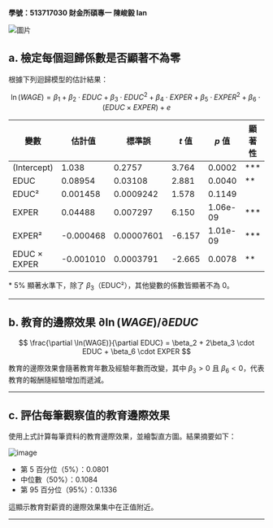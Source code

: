 ****學號：513717030 財金所碩專一 陳峻毅 Ian****


![圖片](https://github.com/user-attachments/assets/bece6810-2a6b-43da-b63c-2d52f2ba9f2b)

## a. 檢定每個迴歸係數是否顯著不為零

根據下列迴歸模型的估計結果：

$$
\ln(WAGE) = \beta_1 + \beta_2 \cdot EDUC + \beta_3 \cdot EDUC^2 + \beta_4 \cdot EXPER + \beta_5 \cdot EXPER^2 + \beta_6 \cdot (EDUC \times EXPER) + e
$$

| 變數           | 估計值       | 標準誤     | $t$ 值  | $p$ 值         | 顯著性 |
|----------------|--------------|------------|---------|----------------|--------|
| (Intercept)     | 1.038        | 0.2757     | 3.764   | 0.0002         | ***    |
| EDUC            | 0.08954      | 0.03108    | 2.881   | 0.0040         | **     |
| EDUC²           | 0.001458     | 0.0009242  | 1.578   | 0.1149         |        |
| EXPER           | 0.04488      | 0.007297   | 6.150   | 1.06e-09       | ***    |
| EXPER²          | -0.000468    | 0.00007601 | -6.157  | 1.01e-09       | ***    |
| EDUC × EXPER    | -0.001010    | 0.0003791  | -2.665  | 0.0078         | **     |

\* 5% 顯著水準下，除了 $\beta_3$（EDUC²），其他變數的係數皆顯著不為 0。

---

## b. 教育的邊際效果 $\partial \ln(WAGE)/\partial EDUC$

$$
\frac{\partial \ln(WAGE)}{\partial EDUC} = \beta_2 + 2\beta_3 \cdot EDUC + \beta_6 \cdot EXPER
$$

教育的邊際效果會隨著教育年數及經驗年數而改變，其中 $\beta_3 > 0$ 且 $\beta_6 < 0$，代表教育的報酬隨經驗增加而遞減。

---

## c. 評估每筆觀察值的教育邊際效果

使用上式計算每筆資料的教育邊際效果，並繪製直方圖。結果摘要如下：

![image](https://github.com/user-attachments/assets/8ee6e3c0-fe9b-4c0b-a44d-35455bd62276)


- 第 5 百分位（5%）：0.0801
- 中位數（50%）：0.1084
- 第 95 百分位（95%）：0.1336

這顯示教育對薪資的邊際效果集中在正值附近。

---

